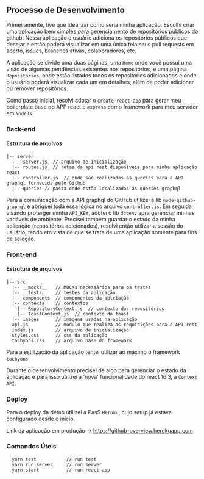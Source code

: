 ## Processo de Desenvolvimento

Primeiramente, tive que idealizar como seria minha aplicação. Escolhi criar uma aplicação bem simples para gerenciamento de repositórios públicos do github. Nessa aplicação o usuário adiciona os repositórios públicos que desejar e então poderá visualizar em uma única tela seus pull requests em aberto, issues, branches ativas, colaboradores, etc.

A aplicação se divide uma duas páginas, uma `Home` onde você possui uma visão de algumas pendências existentes nos repositórios, e uma página `Repositories`, onde estão listados todos os repositórios adicionados e onde o usuário poderá visualizar cada um em detalhes, além de poder adicionar ou remover repositórios.

Como passo inicial, resolvi adotar o `create-react-app` para gerar meu boilerplate base do APP react e `express` como framework para meu servidor em `NodeJs`.

### Back-end

#### Estrutura de arquivos
```
|-- server
  |-- server.js  // arquivo de inicialização
  |-- routes.js  // rotas da api rest disponíveis para minha aplicação react
  |-- controller.js  // onde são realizadas as queries para a API graphql fornecida pelo Github
  |-- queries // pasta onde estão localizadas as queries graphql
```

Para a comunicação com a API graphql do GitHub utilizei a lib `node-github-graphql` e abriguei toda essa lógica no arquivo `controller.js`. Em seguida visando proterger minha `API_KEY`, adotei o lib `dotenv` apra gerenciar minhas variáveis de ambiente. Precisei também guardar o estado da minha aplicação (repositórios adicionados), resolvi então utilizar a sessão do usuário, tendo em vista de que se trata de uma aplicação somente para fins de seleção.

### Front-end

#### Estrutura de arquivos
```
|-- src
  |-- __mocks__   // MOCKs necessários para os testes
  |-- __tests__   // testes da aplicação
  |-- components  // componentes da aplciação
  |-- contexts    // contextos
    |-- RepositoryContext.js  // contexto dos repositórios
    |-- ToastContext.js  // contexto do toast
  |-- images      // imagens usadas na aplicação
  api.js          // modulo que realiza as requisições para a API rest
  index.js        // arquivo de inicialização
  styles.css      // css da aplicação
  tachyons.css    // arquivo base do framework
```

Para a estilização da aplicação tentei utilizar ao máximo o framework `tachyons`. 

Durante o desenvolvimento precisei de algo para gerenciar o estado da aplicação e para isso utilizei a 'nova' funcionalidade do react 16.3, a `Context API`.

### Deploy

Para o deploy da demo utilizei a PasS `Heroku`, cujo setup já estava configurado desde o início.

Link da aplicação em produção ->  https://github-overview.herokuapp.com

### Comandos Úteis

``` 
  yarn test           // run test
  yarn run server     // run server
  yarn start          // run react app
``` 

